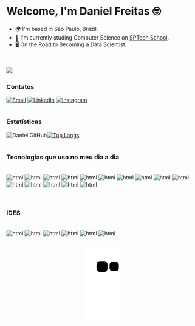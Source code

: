 Welcome, I'm Daniel Freitas 🤓
==========================

* 🌍  I'm based in São Paulo, Brazil.
* 🚀  I'm currently studing Computer Science on [SPTech School](https://www.sptech.school).
* 🖥️  On the Road to Becoming a Data Scientist.

</br>

<a href="https://www.github.com/Daniel-Freitas0" target="_blank" rel="noreferrer"><img
src="https://img.shields.io/github/followers/Daniel-Freitas0?logo=github&style=for-the-badge&color=3382ed&labelColor=171717" /></a>



### **Contatos**

[![Email](https://img.shields.io/badge/Microsoft_Outlook-0078D4?style=for-the-badge&logo=microsoft-outlook&logoColor=white)](mailto:daniel.siqueira@sptech.school)
[![Linkedin](https://img.shields.io/badge/LinkedIn-0077B5?style=for-the-badge&logo=linkedin&logoColor=white)](https://www.linkedin.com/in/daniel-freitas-150072210)
[![Instagram](https://img.shields.io/badge/Instagram-E4405F?style=for-the-badge&logo=instagram&logoColor=white)](https://www.instagram.com/danielfreitas.zip/)

#
### **Estatísticas**

![Daniel GitHub](https://github-readme-stats.vercel.app/api?username=Daniel-Freitas0&show_icons=true&hide_border=true&count_private=true&hide=prs,issues&theme=transparent&locale=pt-BR)[![Top Langs](https://github-readme-stats.vercel.app/api/top-langs/?username=Daniel-Freitas0&layout=compact&theme=transparent&locale=pt-BR&hide_border=true)](https://github.com/anuraghazra/github-readme-stats)



#
### **Tecnologias que uso no meu dia a dia**
<div style="display: inline_block"></br>
<img align="center" alt="html" src="https://img.shields.io/badge/JavaScript-F7DF1E?style=for-the-badge&logo=javascript&logoColor=black">
<img align="center" alt="html" src="https://img.shields.io/badge/Node.js-43853D?style=for-the-badge&logo=node.js&logoColor=white">
<img align="center" alt="html" src="https://img.shields.io/badge/HTML5-E34F26?style=for-the-badge&logo=html5&logoColor=white">
<img align="center" alt="html" src="https://img.shields.io/badge/CSS3-1572B6?style=for-the-badge&logo=css3&logoColor=white">
<img align="center" alt="html" src="https://img.shields.io/badge/Python-14354C?style=for-the-badge&logo=python&logoColor=white">
<img align="center" alt="html" src="https://img.shields.io/badge/Java-ED8B00?style=for-the-badge&logo=java&logoColor=white">
<img align="center" alt="html" src="https://img.shields.io/badge/R-276DC3?style=for-the-badge&logo=r&logoColor=white">
<img align="center" alt="html" src="https://img.shields.io/badge/Bootstrap-563D7C?style=for-the-badge&logo=bootstrap&logoColor=white">
<img align="center" alt="html" src="https://img.shields.io/badge/MySQL-00000F?style=for-the-badge&logo=mysql&logoColor=white">
<img align="center" alt="html" src="https://img.shields.io/badge/Amazon_AWS-232F3E?style=for-the-badge&logo=amazon-aws&logoColor=white">
<img align="center" alt="html" src="https://img.shields.io/badge/Zorin%20OS-0CC1F3?style=for-the-badge&logo=zorin&logoColor=white">
<img align="center" alt="html" src="https://img.shields.io/badge/Microsoft_Azure-0089D6?style=for-the-badge&logo=microsoft-azure&logoColor=white">
<img align="center" alt="html" src="https://img.shields.io/badge/GIT-E44C30?style=for-the-badge&logo=git&logoColor=white">
<img align="center" alt="html" src="https://img.shields.io/badge/React-20232A?style=for-the-badge&logo=react&logoColor=61DAFB">
<img align="center" alt="html" src="https://img.shields.io/badge/Spring-6DB33F?style=for-the-badge&logo=spring&logoColor=white">


</div>
</br>

#
### **IDES**

<div style="display: inline_block"></br>

<img align="center" alt="html" src="https://img.shields.io/badge/Colab-F9AB00?style=for-the-badge&logo=googlecolab&color=525252">
<img align="center" alt="html" src="https://img.shields.io/badge/RStudio-75AADB?style=for-the-badge&logo=RStudio&logoColor=white">
<img align="center" alt="html" src="https://img.shields.io/badge/Visual_Studio_Code-0078D4?style=for-the-badge&logo=visual%20studio%20code&logoColor=white">
<img align="center" alt="html" src="https://img.shields.io/badge/Arduino_IDE-00979D?style=for-the-badge&logo=arduino&logoColor=white">
<img align="center" alt="html" src="https://img.shields.io/badge/apache%20netbeans-1B6AC6?style=for-the-badge&logo=apache%20netbeans%20IDE&logoColor=white">
<img align="center" alt="html" src="https://img.shields.io/badge/IntelliJ_IDEA-000000.svg?style=for-the-badge&logo=intellij-idea&logoColor=white">


</div>
</br>

<div align="center">

  
![snake gif](https://github.com/Daniel-Freitas0/Daniel-Freitas0/blob/output/github-contribution-grid-snake.svg)
  
</div>
